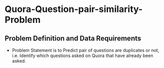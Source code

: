 # Quora-Question-pair-similarity-Problem
## Problem Definition and Data Requirements
- Problem Statement is to Predict pair of questions are duplicates or not, i.e. Identify which questions asked on Quora that have already been asked.
